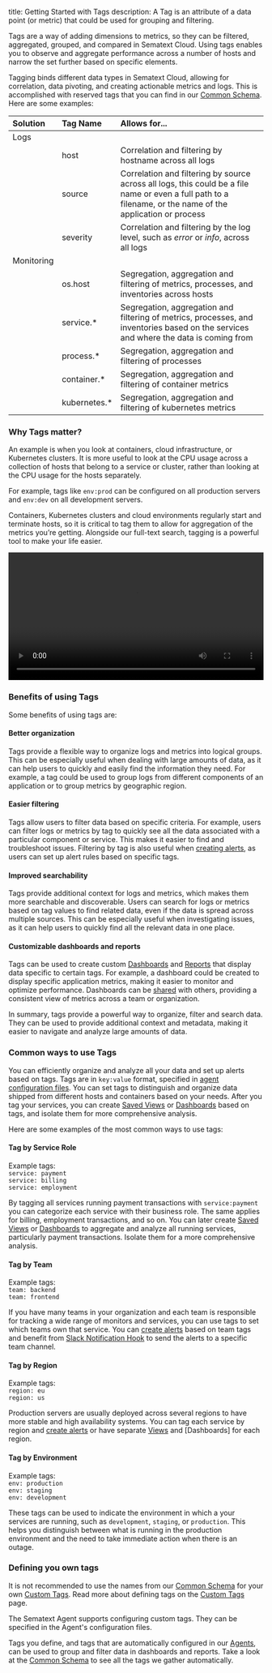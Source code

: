 title: Getting Started with Tags 
description: A Tag is an attribute of a data point (or metric) that could be used for grouping and filtering.

Tags are a way of adding dimensions to metrics, so they can be filtered, aggregated, grouped, and compared in Sematext Cloud. Using tags enables you to observe and aggregate performance across a number of hosts and narrow the set further based on specific elements. 

Tagging binds different data types in Sematext Cloud, allowing for correlation, data pivoting, and creating actionable metrics and logs. This is accomplished with reserved tags that you can find in our [Common Schema](./common-schema). Here are some examples:

| Solution | Tag Name  | Allows for...
|:--|:--|:--
| Logs
| | host | Correlation and filtering by hostname across all logs
| | source | Correlation and filtering by source across all logs, this could be a file name or even a full path to a filename, or the name of the application or process
| | severity | Correlation and filtering by the log level, such as *error* or *info*, across all logs
| Monitoring
| | os.host | Segregation, aggregation and filtering of metrics, processes, and inventories across hosts
| | service.* | Segregation, aggregation and filtering of metrics, processes, and inventories based on the services and where the data is coming from
| | process.*  | Segregation, aggregation and filtering of processes
| | container.*  | Segregation, aggregation and filtering of container metrics
| | kubernetes.*  | Segregation, aggregation and filtering of kubernetes metrics

### Why Tags matter?
An example is when you look at containers, cloud infrastructure, or Kubernetes clusters. It is more useful to look at the CPU usage across a collection of hosts that belong to a service or cluster, rather than looking at the CPU usage for the hosts separately.

For example, tags like `env:prod` can be configured on all production servers and `env:dev` on all development servers.

Containers, Kubernetes clusters and cloud environments regularly start and terminate hosts, so it is critical to tag them to allow for aggregation of the metrics you’re getting. Alongside our full-text search, tagging is a powerful tool to make your life easier.

<video style="display:block; width:100%; height:auto;" controls>
  <source src="https://cdn.sematext.com/videos/groupbytags2.mp4" type="video/mp4" />
</video>

### Benefits of using Tags ###
Some benefits of using tags are:

#### Better organization ####
Tags provide a flexible way to organize logs and metrics into logical groups. This can be especially useful when dealing with large amounts of data, as it can help users to quickly and easily find the information they need. For example, a tag could be used to group logs from different components of an application or to group metrics by geographic region.

#### Easier filtering ####
Tags allow users to filter data based on specific criteria. For example, users can filter logs or metrics by tag to quickly see all the data associated with a particular component or service. This makes it easier to find and troubleshoot issues. Filtering by tag is also useful when [creating alerts](https://sematext.com/docs/alerts/), as users can set up alert rules based on specific tags.

#### Improved searchability ####
Tags provide additional context for logs and metrics, which makes them more searchable and discoverable. Users can search for logs or metrics based on tag values to find related data, even if the data is spread across multiple sources. This can be especially useful when investigating issues, as it can help users to quickly find all the relevant data in one place.

#### Customizable dashboards and reports ####
Tags can be used to create custom [Dashboards](https://sematext.com/docs/dashboards/) and [Reports](https://sematext.com/docs/dashboards/reports-and-components/) that display data specific to certain tags. For example, a dashboard could be created to display specific application metrics, making it easier to monitor and optimize performance. Dashboards can be [shared](https://sematext.com/docs/team/account-members/) with others, providing a consistent view of metrics across a team or organization.

In summary, tags provide a powerful way to organize, filter and search data. They can be used to provide additional context and metadata, making it easier to navigate and analyze large amounts of data.

### Common ways to use Tags ###
You can efficiently organize and analyze all your data and set up alerts based on tags.
Tags are in `key:value` format, specified in [agent configuration files](https://sematext.com/docs/tags/custom-tags/). You can set tags to distinguish and organize data shipped from different hosts and containers based on your needs.
After you tag your services, you can create [Saved Views](https://sematext.com/docs/guide/saved-views/) or [Dashboards](https://sematext.com/docs/dashboards/) based on tags, and isolate them for more comprehensive analysis.

Here are some examples of the most common ways to use tags:

#### Tag by Service Role ####
Example tags: <br>
`service: payment` <br>
`service: billing` <br>
`service: employment` <br>

By tagging all services running payment transactions with `service:payment` you can categorize each service with their business role. The same applies for billing, employment transactions, and so on. You can later create [Saved Views](https://sematext.com/docs/guide/saved-views/) or [Dashboards](https://sematext.com/docs/dashboards/) to aggregate and analyze all running services, particularly payment transactions. Isolate them for a more comprehensive analysis.

#### Tag by Team ####
Example tags: <br>
`team: backend` <br>
`team: frontend` <br>

If you have many teams in your organization and each team is responsible for tracking a wide range of monitors and services, you can use tags to set which teams own that service. You can [create alerts](https://sematext.com/docs/alerts/) based on team tags and benefit from [Slack Notification Hook](https://sematext.com/docs/integration/alerts-slack-integration/) to send the alerts to a specific team channel.

#### Tag by Region ####
Example tags: <br>
`region: eu` <br>
`region: us` <br>

Production servers are usually deployed across several regions to have more stable and high availability systems. You can tag each service by region and [create alerts](https://sematext.com/docs/alerts/) or have separate [Views](https://sematext.com/docs/guide/saved-views/) and [Dashboards] for each region. 

#### Tag by Environment ####
Example tags: <br>
`env: production` <br>
`env: staging`<br>
`env: development` <br>

These tags can be used to indicate the environment in which a your services are running, such as `development`, `staging`, or `production`. This helps you distinguish between what is running in the production environment and the need to take immediate action when there is an outage.

### Defining you own tags
It is not recommended to use the names from our [Common Schema](./common-schema) for your own [Custom Tags](./custom-tags). Read more about defining tags on the [Custom Tags](./custom-tags) page.

The Sematext Agent supports configuring custom tags. They can be specified in the Agent's configuration files.

Tags you define, and tags that are automatically configured in our [Agents](../agents), can be used to group and filter data in dashboards and reports. Take a look at the [Common Schema](./common-schema) to see all the tags we gather automatically.
